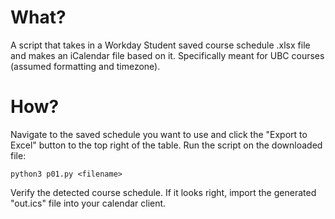 What?
=====
A script that takes in a Workday Student saved course schedule .xlsx file and makes an iCalendar file based on it. Specifically meant for UBC courses (assumed formatting and timezone).

How?
====
Navigate to the saved schedule you want to use and click the "Export to Excel" button to the top right of the table. Run the script on the downloaded file:
```
python3 p01.py <filename>
```
Verify the detected course schedule. If it looks right, import the generated "out.ics" file into your calendar client.